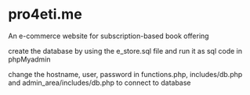 # pro4eti.me
An e-commerce website for subscription-based book offering 

create the database by using the e_store.sql file and run it as sql code in phpMyadmin 

change the hostname, user, password in functions.php, includes/db.php and admin_area/includes/db.php to connect to database 

